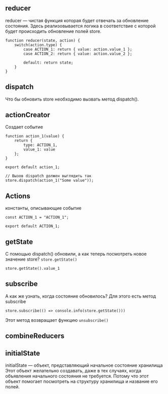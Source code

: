 ## reducer

reducer — чистая функция которая будет отвечать за обновление состояния.
Здесь реализовывается логика в соответствие с которой будет происходить обновление полей store.

```
function reducer(state, action) {
    switch(action.type) {
        case ACTION_1: return { value: action.value_1 };
        case ACTION_2: return { value: action.value_2 };

        default: return state;
    }
}
```

## dispatch

Что бы обновить store необходимо вызвать метод dispatch().

## actionCreator

Создает событие

```
function action_1(value) {
    return {
        type: ACTION_1,
        value_1: value
    };
}

export default action_1;

// Вызов dispatch должен выглядить так
store.dispatch(action_1("Some value"));
```

## Actions

константы, описывающие событие

```
const ACTION_1 = "ACTION_1";

export default ACTION_1;
```

## getState

С помощью dispatch() обновили, а как теперь посмотреть новое значение store?
`store.getState()`

`store.getState().value_1`

## subscribe

А как же узнать, когда состояние обновилось? Для этого есть метод subscribe

`store.subscribe(() => console.info(store.getState()))`

Этот метод возвращает функцию `unsubscribe()`

## combineReducers

## initialState

initialState — объект, представляющий начальное состояние хранилища
Этот объект желательно создавать, даже в тех случаях, когда объявления начального состояния не требуется. Потому что этот объект помогает посмотреть на структуру хранилища и название его полей.
